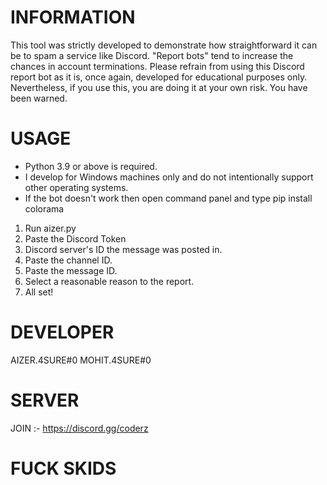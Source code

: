 # INFORMATION
This tool was strictly developed to demonstrate how straightforward it can be to spam a service like Discord. "Report bots" tend to increase the chances in account terminations. Please refrain from using this Discord report bot as it is, once again, developed for educational purposes only. Nevertheless, if you use this, you are doing it at your own risk. You have been warned.

# USAGE
- Python 3.9 or above is required.
- I develop for Windows machines only and do not intentionally support other operating systems.
- If the bot doesn't work then open command panel and type pip install colorama


1. Run aizer.py
2. Paste the Discord Token
3. Discord server's ID the message was posted in.
4. Paste the channel ID.
5. Paste the message ID.
6. Select a reasonable reason to the report.
7. All set!


# DEVELOPER 
AIZER.4SURE#0
MOHIT.4SURE#0

# SERVER 
JOIN :- https://discord.gg/coderz


# FUCK SKIDS 


